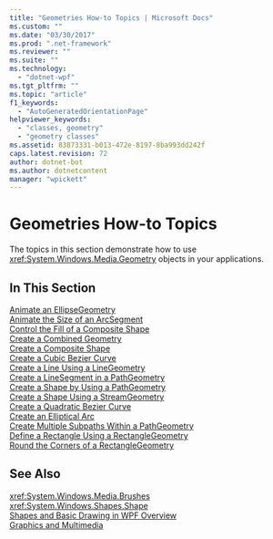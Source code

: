 ```yaml
---
title: "Geometries How-to Topics | Microsoft Docs"
ms.custom: ""
ms.date: "03/30/2017"
ms.prod: ".net-framework"
ms.reviewer: ""
ms.suite: ""
ms.technology: 
  - "dotnet-wpf"
ms.tgt_pltfrm: ""
ms.topic: "article"
f1_keywords: 
  - "AutoGeneratedOrientationPage"
helpviewer_keywords: 
  - "classes, geometry"
  - "geometry classes"
ms.assetid: 83873331-b013-472e-8197-8ba993dd242f
caps.latest.revision: 72
author: dotnet-bot
ms.author: dotnetcontent
manager: "wpickett"
---
```

# Geometries How-to Topics
The topics in this section demonstrate how to use <xref:System.Windows.Media.Geometry> objects in your applications.  
  
## In This Section  
 [Animate an EllipseGeometry](../../../../docs/framework/wpf/graphics-multimedia/how-to-animate-an-ellipsegeometry.md)  
 [Animate the Size of an ArcSegment](../../../../docs/framework/wpf/graphics-multimedia/how-to-animate-the-size-of-an-arcsegment.md)  
 [Control the Fill of a Composite Shape](../../../../docs/framework/wpf/graphics-multimedia/how-to-control-the-fill-of-a-composite-shape.md)  
 [Create a Combined Geometry](../../../../docs/framework/wpf/graphics-multimedia/how-to-create-a-combined-geometry.md)  
 [Create a Composite Shape](../../../../docs/framework/wpf/graphics-multimedia/how-to-create-a-composite-shape.md)  
 [Create a Cubic Bezier Curve](../../../../docs/framework/wpf/graphics-multimedia/how-to-create-a-cubic-bezier-curve.md)  
 [Create a Line Using a LineGeometry](../../../../docs/framework/wpf/graphics-multimedia/how-to-create-a-line-using-a-linegeometry.md)  
 [Create a LineSegment in a PathGeometry](../../../../docs/framework/wpf/graphics-multimedia/how-to-create-a-linesegment-in-a-pathgeometry.md)  
 [Create a Shape by Using a PathGeometry](../../../../docs/framework/wpf/graphics-multimedia/how-to-create-a-shape-by-using-a-pathgeometry.md)  
 [Create a Shape Using a StreamGeometry](../../../../docs/framework/wpf/graphics-multimedia/how-to-create-a-shape-using-a-streamgeometry.md)  
 [Create a Quadratic Bezier Curve](../../../../docs/framework/wpf/graphics-multimedia/how-to-create-a-quadratic-bezier-curve.md)  
 [Create an Elliptical Arc](../../../../docs/framework/wpf/graphics-multimedia/how-to-create-an-elliptical-arc.md)  
 [Create Multiple Subpaths Within a PathGeometry](../../../../docs/framework/wpf/graphics-multimedia/how-to-create-multiple-subpaths-within-a-pathgeometry.md)  
 [Define a Rectangle Using a RectangleGeometry](../../../../docs/framework/wpf/graphics-multimedia/how-to-define-a-rectangle-using-a-rectanglegeometry.md)  
 [Round the Corners of a RectangleGeometry](../../../../docs/framework/wpf/graphics-multimedia/how-to-round-the-corners-of-a-rectanglegeometry.md)  
  
## See Also  
 <xref:System.Windows.Media.Brushes>   
 <xref:System.Windows.Shapes.Shape>   
 [Shapes and Basic Drawing in WPF Overview](../../../../docs/framework/wpf/graphics-multimedia/shapes-and-basic-drawing-in-wpf-overview.md)   
 [Graphics and Multimedia](../../../../docs/framework/wpf/graphics-multimedia/index.md)